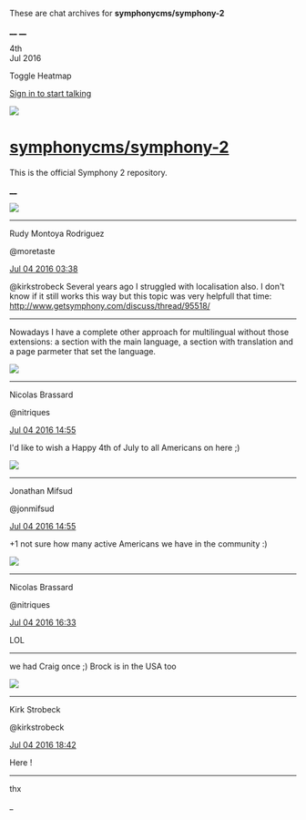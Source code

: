 These are chat archives for **symphonycms/symphony-2**

[__](/symphonycms/symphony-2/archives/2016/07/05)
[__](/symphonycms/symphony-2/archives/2016/07/03)

4th  
Jul 2016

Toggle Heatmap

[Sign in to start talking](/login?action=login&button=archive-login)

![](https://avatars-02.gitter.im/group/iv/3/57542c45c43b8c601977197e?s=48)

#  [symphonycms/symphony-2](/symphonycms/symphony-2)

This is the official Symphony 2 repository.

[ __ ](/orgs/symphonycms/rooms "More symphonycms rooms" )

![](https://avatars2.githubusercontent.com/u/857982?v=3&s=30)

__ __

Rudy Montoya Rodriguez

@moretaste

[Jul 04 2016
03:38](https://gitter.im/symphonycms/symphony-2?at=5779da2b26ff03984ac42b70 ""
)

@kirkstrobeck Several years ago I struggled with localisation also. I don't
know if it still works this way but this topic was very helpfull that time:
<http://www.getsymphony.com/discuss/thread/95518/>

__ __

Nowadays I have a complete other approach for multilingual without those
extensions: a section with the main language, a section with translation and a
page parmeter that set the language.

![](https://avatars1.githubusercontent.com/u/771169?v=3&s=30)

__ __

Nicolas Brassard

@nitriques

[Jul 04 2016
14:55](https://gitter.im/symphonycms/symphony-2?at=577a78c6584c2e775bd55cbb ""
)

I'd like to wish a Happy 4th of July to all Americans on here ;)

![](https://avatars1.githubusercontent.com/u/859775?v=3&s=30)

__ __

Jonathan Mifsud

@jonmifsud

[Jul 04 2016
14:55](https://gitter.im/symphonycms/symphony-2?at=577a78e34bee5c57091e5632 ""
)

+1 not sure how many active Americans we have in the community :)

![](https://avatars1.githubusercontent.com/u/771169?v=3&s=30)

__ __

Nicolas Brassard

@nitriques

[Jul 04 2016
16:33](https://gitter.im/symphonycms/symphony-2?at=577a8fda584c2e775bd6ecd5 ""
)

LOL

__ __

we had Craig once ;) Brock is in the USA too

![](https://avatars0.githubusercontent.com/u/241963?v=3&s=30)

__ __

Kirk Strobeck

@kirkstrobeck

[Jul 04 2016
18:42](https://gitter.im/symphonycms/symphony-2?at=577aae0a6463856209733d27 ""
)

Here !

__ __

thx

_


